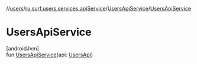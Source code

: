 //[users](../../../index.md)/[ru.surf.users.services.apiService](../index.md)/[UsersApiService](index.md)/[UsersApiService](-users-api-service.md)

# UsersApiService

[androidJvm]\
fun [UsersApiService](-users-api-service.md)(api: [UsersApi](../../ru.surf.users.services.api/-users-api/index.md))

